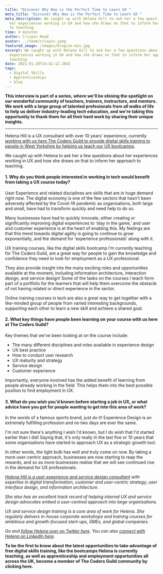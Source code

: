 ```yaml
---
title: "Discover Why Now is the Perfect Time to Learn UX "
meta_title: "Discover Why Now is the Perfect Time to Learn UX "
meta_description: We caught up with Helena Hill to ask her a few questions about
  her experiences working in UX and how she draws on that to inform her approach
  to teaching.
time: 4 minutes
author: Crispin Read
avatar: ../team/crispin.jpeg
featured_image: /images/blog/ux-min.jpg
excerpt: We caught up with Helena Hill to ask her a few questions about her
  experiences working in UX and how she draws on that to inform her approach to
  teaching.
date: 2021-01-28T14:41:12.284Z
tags:
  - Digital Skills
  - Apprenticeships
  - blog
---
```

**This interview is part of a series, where we'll be shining the spotlight on our wonderful community of teachers, trainers, instructors, and mentors. We work with a large group of talented profesionals from all walks of life to help us deliver industry-leading tech education, and we're taking this opportunity to thank them for all their hard work by sharing their unique insights.** 

- - -

Helena Hill is a UX consultant with over 10 years’ experience, currently [working with us here The Coders Guild to provide digital skills training to people in West Yorkshire by helping us teach our UX bootcamps](https://thecodersguild.org.uk/blog/free-course-discover-user-experience-design/). 

We caught up with Helena to ask her a few questions about her experiences working in UX and how she draws on that to inform her approach to teaching.  

#### 1. Why do you think people interested in working in tech would benefit from taking a UX course today?

User Experience and related disciplines are skills that are in huge demand right now. The digital economy is one of the few sectors that hasn't been adversely affected by the Covid-19 pandemic as organisations, both large and small, have had to transform quickly and need help to do so. 

Many businesses have had to quickly innovate, either creating or significantly improving digital experiences to ‘stay in the game,’ and user and customer experience is at the heart of enabling this. My feelings are that this trend towards digital agility is going to continue to grow exponentially, and the demand for 'experience professionals’ along with it.

UX training courses, like the digital skills bootcamp I’m currently teaching for The Coders Guild, are a great way for people to gain the knowledge and confidence they need to look for employment as a UX professional. 

They also provide insight into the many exciting roles and opportunities available at the moment, including information architecture, interaction design, and service design! Some of the tasks on the courses I teach form part of a portfolio for the learners that will help them overcome the obstacle of not having related or direct experience in the sector.

Online training courses in tech are also a great way to get together with a like-minded group of people from varied interesting backgrounds, supporting each other to learn a new skill and achieve a shared goal.

#### 2. What key things have people been learning on your course with us here at The Coders Guild?

Key themes that we’ve been looking at on the course include: 

* The many different disciplines and roles available in experience design
* UX best practice
* How to conduct user research
* UX maturity and strategy
* Service design 
* Customer experience 

Importantly, everyone involved has the added benefit of learning from people already working in the field. This helps them into the best possible position to find employment in UX. 

#### 3. What do you wish you'd known before starting a job in UX, or what advice have you got for people wanting to get into this area of work?

In the words of a famous sports brand, just do it! Experience Design is an extremely fulfilling profession and no two days are ever the same.

I'm not sure there's anything I wish I'd known, but I do wish that I'd started earlier than I did! Saying that, it's only really in the last five or 10 years that some organisations have started to approach UX as a strategic growth tool.

In other words, the light bulb has well and truly come on now. By taking a more user-centric approach, businesses are now starting to reap the rewards, and so as more businesses realise that we will see continued rise in the demand for UX professionals. 

*[Helena Hill is a user experience and service design consultant](https://www.helenahill.com/) with expertise in digital transformation, customer and user-centric strategy, user interface design, and information architecture.*

*She also has an excellent track record of helping internal UX and service design advocates embed a user-centred approach into large organisations.*

*UX and service design training is a core area of work for Helena. She regularly delivers in-house corporate workshops and training courses for ambitious and growth-focused start-ups, SMEs, and global companies.*

*Go and [follow Helena over on Twitter here](https://twitter.com/HelenaHillUXCX). You can also [connect with Helena on LinkedIn here](https://www.linkedin.com/in/helenajhill/).*

**To be the first to know about the latest opportunities to take advantage of free digital skills training, like the bootcamps Helena is currently teaching, as well as apprenticeship and employment opportunities all across the UK, become a member of The Coders Guild community by clicking here.**
